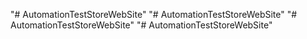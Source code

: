 "# AutomationTestStoreWebSite" 
"# AutomationTestStoreWebSite" 
"# AutomationTestStoreWebSite" 
"# AutomationTestStoreWebSite" 
